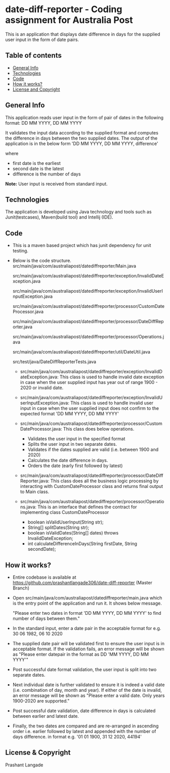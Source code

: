 # date-diff-reporter - Coding assignment for Australia Post

This is an application that displays date difference in days for the supplied user input in the form of date pairs.


## Table of contents
* [General Info](#general-Info)
* [Technologies](#technologies)
* [Code](#code)
* [How it works?](#how-it-works)
* [License and Copyright](#license-and-copyright)

## General Info
This application reads user input in the form of pair of dates in the following format: 
DD MM YYYY, DD MM YYYY

It validates the input data according to the supplied format and computes the difference in days between the two supplied dates.
The output of the application is in the below form 'DD MM YYYY, DD MM YYYY, difference' 

where 
* first date is the earliest
* second date is the latest 
* difference is the number of days

<b>Note:</b> User input is received from standard input.

## Technologies
The application is developed using Java technology and tools such as Junit(testcases), Maven(build tool) and Intellij (IDE).

## Code
*  This is a maven based project which has junit dependency for unit testing.
*  Below is the code structure.
   src/main/java/com/australiapost/datediffreporter/Main.java
   
   src/main/java/com/australiapost/datediffreporter/exception/InvalidDateException.java
   
   src/main/java/com/australiapost/datediffreporter/exception/InvalidUserInputException.java
   
   src/main/java/com/australiapost/datediffreporter/processor/CustomDateProcessor.java
   
   src/main/java/com/australiapost/datediffreporter/processor/DateDiffReporter.java
   
   src/main/java/com/australiapost/datediffreporter/processor/Operations.java
   
   src/main/java/com/australiapost/datediffreporter/util/DateUtil.java
   
   src/test/java/DateDiffReporterTests.java
   
   * src/main/java/com/australiapost/datediffreporter/exception/InvalidDateException.java:
      This class is used to handle invalid date exception in case when the user supplied input has year out of range 1900 - 2020 or invalid date.
      
   * src/main/java/com/australiapost/datediffreporter/exception/InvalidUserInputException.java:
      This class is used to handle invalid user input in case when the user supplied input does not confirm to the expected format 'DD MM YYYY, DD MM YYYY'
      
   *  src/main/java/com/australiapost/datediffreporter/processor/CustomDateProcessor.java:
      This class does below operations.
      
      * Validates the user input in the specified format
      * Splits the user input in two separate dates.
      * Validates if the dates supplied are valid (i.e. between 1900 and 2020)
      * Calculates the date difference in days.
      * Orders the date (early first followed by latest)
   
   *  src/main/java/com/australiapost/datediffreporter/processor/DateDiffReporter.java: 
      This class does all the business logic processing by interacting with CustomDateProcessor class and returns final output to Main class.
      
   *  src/main/java/com/australiapost/datediffreporter/processor/Operations.java:
      This is an interface that defines the contract for implementing class CustomDateProcessor
      
      * boolean isValidUserInput(String str);
      * String[] splitDates(String str);
      * boolean isValidDates(String[] dates) throws InvalidDateException;
      * int calculateDifferenceInDays(String firstDate, String secondDate);

## How it works?

*  Entire codebase is available at https://github.com/prashantlangade306/date-diff-reporter (Master Branch)
*  Open src/main/java/com/australiapost/datediffreporter/main.java which is the entry point of the application and run it. It shows below message.


   "Please enter two dates in format 'DD MM YYYY, DD MM YYYY' to find number of days between them."
*  In the standard input, enter a date pair in the acceptable format for e.g. 30 06 1982, 06 10 2020
*  The supplied date pair will be validated first to ensure the user input is in acceptable format. If the validation fails, an error message will be shown
   as "Please enter datepair in the format as DD 'MM YYYY, DD MM YYYY'"
*  Post successful date format validation, the user input is split into two separate dates.
*  Next individual date is further validated to ensure it is indeed a valid date (i.e. combination of day, month and year). If either of the date is invalid,
   an error message will be shown as "Please enter a valid date. Only years 1900-2020 are supported."
*  Post successful date validation, date difference in days is calculated between earlier and latest date.
*  Finally, the two dates are compared and are re-arranged in ascending order i.e. earlier followed by latest and appended with the number of days difference.
   in format e.g. '01 01 1900, 31 12 2020, 44194'

## License & Copyright
Prashant Langade
